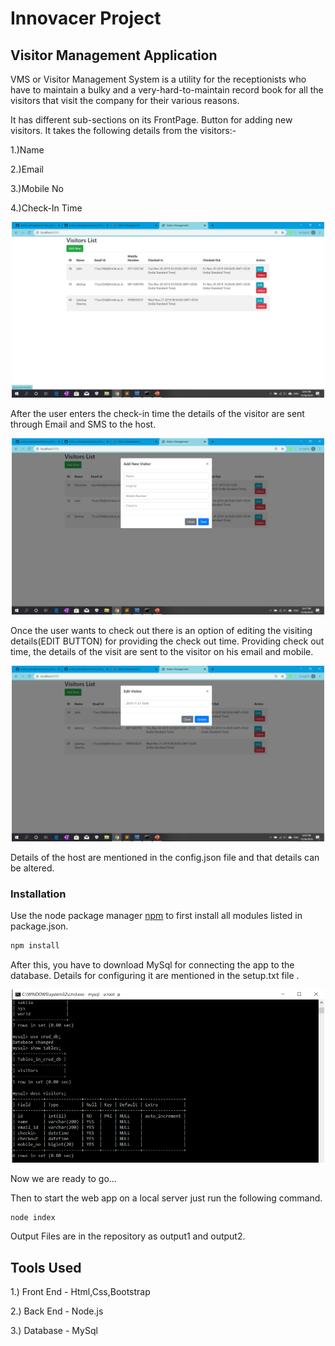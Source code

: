 # Innovacer Project
## Visitor Management Application
VMS or Visitor Management System is a utility for the receptionists who have to maintain a bulky and a very-hard-to-maintain record book for all the visitors that visit the company for their various reasons.

It has different sub-sections on its FrontPage. Button for adding new visitors. It takes the following details from the visitors:-

1.)Name

2.)Email
 
3.)Mobile No

4.)Check-In Time

<p align="center">
  <img src="https://github.com/lakshaysharma14/Innovacer_Project/blob/master/homepage.png" width="500" title="hover text">
</p>

After the user enters the check-in time the details of the visitor are sent through Email and SMS to the host.

<p align="center">
  <img src="https://github.com/lakshaysharma14/Innovacer_Project/blob/master/add_visitor.png" width="500" title="hover text">
</p>

Once the user wants to check out there is an option of editing the visiting details(EDIT BUTTON) for providing the check out time. Providing check out time, the details of the visit are sent to the visitor on his email and mobile.
<p align="center">
  <img src="https://github.com/lakshaysharma14/Innovacer_Project/blob/master/chkout.png" width="500" title="hover text">
</p>

Details of the host are mentioned in the config.json file and that details can be altered.


### Installation

Use the node package manager [npm](https://www.npmjs.com/) to first install all modules listed in package.json.

```bash
npm install

```
After this, you have to download MySql for connecting the app to the database.
Details for configuring it are mentioned in the setup.txt file .

<p align="center">
  <img src="https://github.com/lakshaysharma14/Innovacer_Project/blob/master/sql_table.png" width="500" title="hover text">
</p>

Now we are ready to go...

Then to start the web app on a local server just run the following command.
 
```bash
node index
```

Output Files are in the repository as output1 and output2.

## Tools Used
1.) Front End - Html,Css,Bootstrap

2.) Back End  - Node.js

3.) Database - MySql
